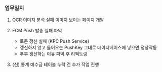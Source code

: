 ### 업무일지

1. OCR 이미지 분석 실패 이미지 보이는 페이지 개발

2. FCM Push 발송 실패 파악

   - 토큰 갱신 실패 (KPC Push Service)
   - 갱신하지 않고 들어오는 PushKey 그대로 데이터베이스에 넣으면 정상작동
   - 추후 갱신하는 이유 파악 후 리팩토링

3. (신) 통계 예수금 테이블 누락 건 추가 작업 진행
